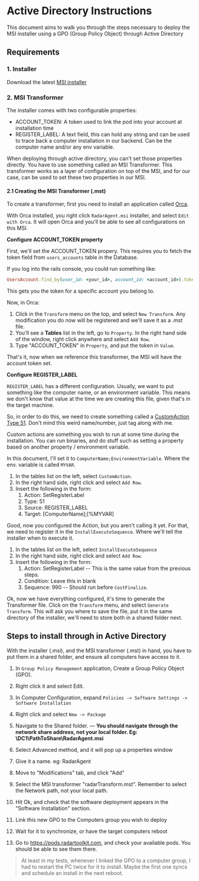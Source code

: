 # Active Directory Instructions

This document aims to walk you through the steps necessary to deploy the MSI installer using a GPO (Group Policy Object)
through Active Directory


## Requirements

### 1. Installer

Download the latest [MSI installer](https://pods.radartoolkit.com/client_versions/stable/packages/msi-amd64/download)

### 2. MSI Transformer

The installer comes with two configurable properties:

* ACCOUNT_TOKEN: A token used to link the pod into your account at installation time
* REGISTER_LABEL: A text field, this can hold any string and can be used to trace back a computer installation in our backend. Can be the computer name and/or any env variable.

When deploying through active directory, you can't set those properties directly. You have to use something called an MSI Transformer.
This transformer works as a layer of configuration on top of the MSI, and for our case, can be used to set these two properties in our MSI.

#### 2.1 Creating the MSI Transformer (.mst)

To create a transformer, first you need to install an application called [Orca](https://learn.microsoft.com/pt-br/windows/win32/msi/orca-exe).

With Orca installed, you right click `RadarAgent.msi` installer, and select `Edit with Orca`. It will open Orca and you'll be able to see all configurations on this MSI.


**Configure ACCOUNT_TOKEN property**

First, we'll set the ACCOUNT_TOKEN propery. This requires you to fetch the token field from `users_accounts` table in the Database.

If you log into the rails console, you could run something like:

```rb
UsersAccount.find_by(user_id: <your_id>, account_id: <account_id>).token
```

This gets you the token for a specific account you belong to.

Now, in Orca:

1. Click in the `Transform` menu on the top, and select `New Transform`. Any modification you do now will be registered and we'll save it as a .mst file.
2. You'll see a **Tables**  list in the left, go to `Property`. In the right hand side of the window, right click anywhere and select `Add Row`.
3. Type "ACCOUNT_TOKEN" in `Property`, and put the token in `Value`.


That's it, now when we reference this transformer, the MSI will have the account token set.

**Configure REGISTER_LABEL**

`REGISTER_LABEL` has a different configuration. Usually, we want to put something like the computer name, or an environment variable. This means we don't know that value at the time we are creating this file, given that's in the target machine.

So, in order to do this, we need to create something called a [CustomAction Type 51](https://learn.microsoft.com/lv-lv/windows/win32/msi/custom-action-type-51). Don't mind this weird name/number, just tag along with me.

Custom actions are something you wish to run at some time during the installation. You can run binaries, and do stuff such as setting a property based on another property / environment variable.

In this document, I'll set it to `ComputerName;EnvironmentVariable`. Where the env. variable is called `MYVAR`.

1. In the tables list on the left, select `CustomAction`.
2. In the right hand side, right click and select `Add Row`.
3. Insert the following in the form:
   1. Action: SetRegisterLabel
   2. Type: 51
   3. Source: REGISTER_LABEL
   4. Target: [ComputerName];[%MYVAR]


Good, now you configured the Action, but you aren't calling it yet. For that, we need to register it in the `InstallExecuteSequence`. Where we'll tell the installer when to execute it.

1. In the tables list on the left, select `InstallExecuteSequence`
2. In the right hand side, right click and select `Add Row`.
3. Insert the following in the form:
   1. Action: SetRegisterLabel -- This is the same value from the previous steps.
   2. Condition: Leave this in blank
   3. Sequence: 990 -- Should run before `CostFinalize`.


Ok, now we have everything configured, it's time to generate the Transformer file. Click on the `Transform` menu, and select `Generate Transform`. This will ask you where to save the file, put it in the same directory of the installer, we'll need to store both in a shared folder next.



## Steps to install through in Active Directory


With the installer (.msi), and the MSI transformer (.mst) in hand, you have to put them in a shared folder, and ensure all computers have access to it.

1. In `Group Policy Management` application, Create a Group Policy Object (GPO).

2. Right click it and select Edit.
3. In Computer Configuration, expand `Policies -> Software Settings -> Software Installation`

4. Right click and select `New -> Package`

5. Navigate to the Shared folder. — **You should navigate through the network share address, not your local folder. Eg: \\DC1\PathToShare\RadarAgent.msi**

6. Select Advanced method, and it will pop up a properties window

7. Give it a name. eg: RadarAgent

8. Move to "Modifications" tab, and click "Add"

9. Select the MSI transformer "radarTransform.mst". Remember to select the Network path, not your local path.

10. Hit Ok, and check that the software deployment appears in the "Software Installation" section.

11. Link this new GPO to the Computers group you wish to deploy

12. Wait for it to synchronize, or have the target computers reboot

13. Go to https://pods.radartoolkit.com, and check your available pods. You should be able to see them there.


> At least in my tests, whenever I linked the GPO to a computer group, I had to restart the PC twice for it to install. Maybe the first one syncs and schedule an install in the next reboot.

